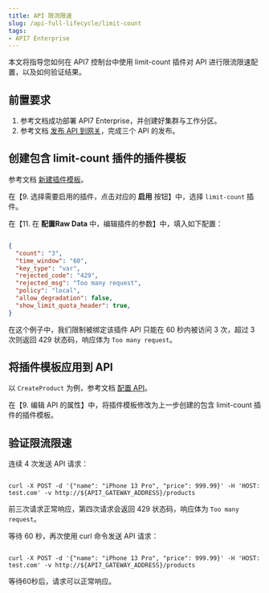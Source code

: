 ```yaml
---
title: API 限流限速
slug: /api-full-lifecycle/limit-count
tags:
- API7 Enterprise
---
```


本文将指导您如何在 API7 控制台中使用 limit-count 插件对 API 进行限流限速配置，以及如何验证结果。

## 前置要求

1. 参考文档成功部署 API7 Enterprise，并创建好集群与工作分区。
2. 参考文档 [发布 API 到网关](https://docs.apiseven.com/enterprise/api-full-lifecycle/publish-apis)，完成三个 API 的发布。

## 创建包含 limit-count 插件的插件模板

参考文档 [新建插件模板](https://docs.apiseven.com/enterprise/user-manual/cluster/plugin-template#新建插件模板)。

在【9. 选择需要启用的插件，点击对应的 **启用** 按钮】中，选择 `limit-count` 插件。

在【11. 在 **配置Raw Data** 中，编辑插件的参数】中，填入如下配置：

```json

{
  "count": "3",
  "time_window": "60",
  "key_type": "var",
  "rejected_code": "429",
  "rejected_msg": "Too many request",
  "policy": "local",
  "allow_degradation": false,
  "show_limit_quota_header": true,
}

```
在这个例子中，我们限制被绑定该插件 API 只能在 60 秒内被访问 3 次，超过 3 次则返回 429 状态码，响应体为 `Too many request`。

## 将插件模板应用到 API

以 `CreateProduct` 为例，参考文档 [配置 API](https://docs.apiseven.com/enterprise/user-manual/cluster/api#配置-api)。

在【9. 编辑 API 的属性】中，将插件模板修改为上一步创建的包含 limit-count 插件的插件模板。

## 验证限流限速

连续 4 次发送 API 请求：

```shell

curl -X POST -d '{"name": "iPhone 13 Pro", "price": 999.99}' -H 'HOST: test.com' -v http://${API7_GATEWAY_ADDRESS}/products
```
前三次请求正常响应，第四次请求会返回 429 状态码，响应体为 `Too many request`。

等待 60 秒，再次使用 curl 命令发送 API 请求：

```shell

curl -X POST -d '{"name": "iPhone 13 Pro", "price": 999.99}' -H 'HOST: test.com' -v http://${API7_GATEWAY_ADDRESS}/products

```
等待60秒后，请求可以正常响应。
